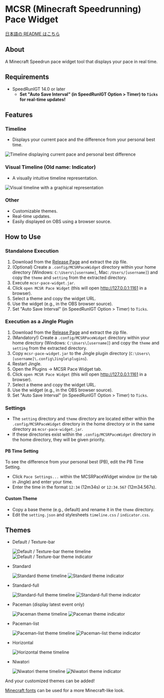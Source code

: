 # MCSR (Minecraft Speedrunning) Pace Widget

[日本語の README はこちら](README.ja.md)

## About

A Minecraft Speedrun pace widget tool that displays your pace in real time.

## Requirements

- SpeedRunIGT 14.0 or later
  - **Set "Auto Save Interval" (in SpeedRunIGT Option > Timer) to `Ticks` for real-time updates!**

## Features

### Timeline

- Displays your current pace and the difference from your personal best time.

<img src="docs/timeline_texture-bar.gif" alt="Timeline displaying current pace and personal best difference">

### Visual Timeline (Old name: Indicator)

- A visually intuitive timeline representation.

<img src="docs/indicator_texture-bar.gif" alt="Visual timeline with a graphical representation">

### Other

- Customizable themes.
- Real-time updates.
- Easily displayed on OBS using a browser source.

## How to Use

### Standalone Execution

1. Download from the [Release Page](https://github.com/mcrtabot/MCSRPaceWidget/releases) and extract the zip file.
2. (Optional) Create a `.config/MCSRPaceWidget` directory within your home directory (Windows: `C:\Users\[username]`, Mac: `/Users/[username]`) and copy the `theme` and `setting` from the extracted directory.
3. Execute `mcsr-pace-widget.jar`.
4. Click `open MCSR Pace Widget` (this will open http://127.0.0.1:1161 in a browser).
5. Select a theme and copy the widget URL.
6. Use the widget (e.g., in the OBS browser source).
7. Set "Auto Save Interval" (in SpeedRunIGT Option > Timer) to `Ticks`.

### Execution as a Jingle Plugin

1. Download from the [Release Page](https://github.com/mcrtabot/MCSRPaceWidget/releases) and extract the zip file.
2. (Mandatory!) Create a `.config/MCSRPaceWidget` directory within your home directory (Windows: `C:\Users\[username]`) and copy the `theme` and `setting` from the extracted directory.
3. Copy `mcsr-pace-widget.jar` to the Jingle plugin directory (`C:\Users\[username]\.config\Jingle\plugins`).
4. Restart Jingle.
5. Open the Plugins -> MCSR Pace Widget tab.
6. Click `open MCSR Pace Widget` (this will open http://127.0.0.1:1161 in a browser).
7. Select a theme and copy the widget URL.
8. Use the widget (e.g., in the OBS browser source).
9. Set "Auto Save Interval" (in SpeedRunIGT Option > Timer) to `Ticks`.

### Settings

- The `setting` directory and `theme` directory are located either within the `.config/MCSRPaceWidget` directory in the home directory or in the same directory as `mcsr-pace-widget.jar`.
- If these directories exist within the `.config/MCSRPaceWidget` directory in the home directory, they will be given priority.

#### PB Time Setting

To see the difference from your personal best (PB), edit the PB Time Setting.

- Click `Pace Settings...` within the MCSRPaceWidget window (or the tab in Jingle) and enter your time.
- Enter the time in the format `12:34` (12m34s) or `12:34.567` (12m34.567s).

#### Custom Theme

- Copy a base theme (e.g., default) and rename it in the `theme` directory.
- Edit the `setting.json` and stylesheets `timeline.css` / `indicator.css`.

## Themes

- Default / Texture-bar

  <img src="docs/timeline_texture-bar.gif" alt="Default / Texture-bar theme timeline">
  <img src="docs/indicator_texture-bar.gif" alt="Default / Texture-bar theme indicator">

- Standard

  <img src="docs/timeline_standard.gif" alt="Standard theme timeline">
  <img src="docs/indicator_standard.gif" alt="Standard theme indicator">

- Standard-full

  <img src="docs/timeline_standard-full.gif" alt="Standard-full theme timeline">
  <img src="docs/indicator_standard-full.gif" alt="Standard-full theme indicator">

- Paceman (display latest event only)

  <img src="docs/timeline_paceman.gif" alt="Paceman theme timeline">
  <img src="docs/indicator_paceman.gif" alt="Paceman theme indicator">

- Paceman-list

  <img src="docs/timeline_paceman-list.gif" alt="Paceman-list theme timeline">
  <img src="docs/indicator_paceman-list.gif" alt="Paceman-list theme indicator">

- Horizontal

  <img src="docs/timeline_horizontal.gif" alt="Horizontal theme timeline">

- Niwatori

  <img src="docs/timeline_niwatori.gif" alt="Niwatori theme timeline">
  <img src="docs/indicator_niwatori.gif" alt="Niwatori theme indicator">

And your customized themes can be added!

[Minecraft fonts](https://fontmeme.com/jfont/minecraft-font/) can be used for a more Minecraft-like look.
